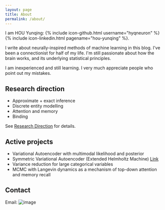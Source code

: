 ```yaml
---
layout: page
title: About
permalink: /about/
---
```


I am HOU Yunqing:
{% include icon-github.html username="hyqneuron" %} {% include icon-linkedin.html pagename="hou-yunqing" %}. 

I write about neurally-inspired methods of machine learning in this blog. I've been a connectionist for half of my life.
I'm still passionate about how the brain works, and its underlying statistical principles. 

I am inexperienced and still learning. I very much appreciate people who point out my mistakes.

## Research direction

* Approximate + exact inference
* Discrete entity modelling
* Attention and memory
* Binding

See [Research Direction](/direction) for details.

## Active projects

* Variational Autoencoder with multimodal likelihood and posterior
* Symmetric Variational Autoencoder (Extended Helmholtz Machine) [Link](/blog/symmetric_vae)
* Variance reduction for large categorical variables
* MCMC with Langevin dynamics as a mechanism of top-down attention and memory recall

## Contact

Email: ![image](http://www.text2image.com/user_images/text2image_D21289_20170715_163519.png)

